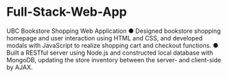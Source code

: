 # Full-Stack-Web-App
UBC Bookstore Shopping Web Application
● Designed bookstore shopping homepage and user interaction using HTML and CSS, and developed modals with JavaScript to realize shopping cart and checkout functions.
● Built a RESTful server using Node.js and constructed local database with MongoDB, updating the store inventory between the server- and client-side by AJAX. 
